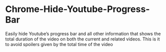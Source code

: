 # Chrome-Hide-Youtube-Progress-Bar
Easily hide Youtube’s progress bar and all other information that shows the total duration of the video on both the current and related videos. This is it to avoid spoilers given by the total time of the video
